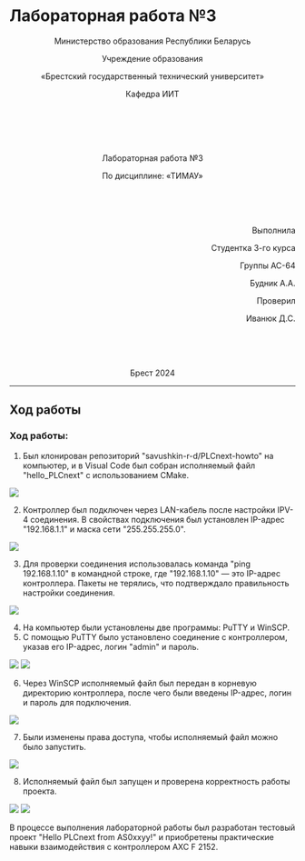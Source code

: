 # Лабораторная работа №3
<p align="center">Министерство образования Республики Беларусь</p>
<p align="center">Учреждение образования</p>
<p align="center">«Брестский государственный технический университет»</p>
<p align="center">Кафедра ИИТ</p>
<br><br><br><br>
<p align="center">Лабораторная работа №3</p>
<p align="center">По дисциплине: «ТИМАУ»</p>
<br><br><br>
<p align="right">Выполнила</p>
<p align="right">Студентка 3-го курса</p>
<p align="right">Группы АС-64</p>
<p align="right">Будник А.А.</p>
<p align="right">Проверил</p>
<p align="right">Иванюк Д.С.</p>
<br><br><br>
<p align="center">Брест 2024</p>

---

## Ход работы

### Ход работы:

1. Был клонирован репозиторий "savushkin-r-d/PLCnext-howto" на компьютер, и в Visual Code был собран исполняемый файл "hello_PLCnext" с использованием CMake.

![](./imgs/1.png)

2. Контроллер был подключен через LAN-кабель после настройки IPV-4 соединения. В свойствах подключения был установлен IP-адрес "192.168.1.1" и маска сети "255.255.255.0".

![](./imgs/2.png)

3. Для проверки соединения использовалась команда "ping 192.168.1.10" в командной строке, где "192.168.1.10" — это IP-адрес контроллера. Пакеты не терялись, что подтверждало правильность настройки соединения.

![](./imgs/3.png)

4. На компьютер были установлены две программы: PuTTY и WinSCP.
5. С помощью PuTTY было установлено соединение с контроллером, указав его IP-адрес, логин "admin" и пароль.

![](./imgs/4.png)
![](./imgs/5.png)

6. Через WinSCP исполняемый файл был передан в корневую директорию контроллера, после чего были введены IP-адрес, логин и пароль для подключения.

![](./imgs/6.png)

7. Были изменены права доступа, чтобы исполняемый файл можно было запустить.

![](./imgs/7.png)

8. Исполняемый файл был запущен и проверена корректность работы проекта.

![](./imgs/8.png)
![](./imgs/9.png)

В процессе выполнения лабораторной работы был разработан тестовый проект "Hello PLCnext from AS0xxyy!" и приобретены практические навыки взаимодействия с контроллером AXC F 2152.